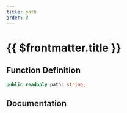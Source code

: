 ```yaml
---
title: path
order: 0
---
```


# {{ $frontmatter.title }}

## Function Definition

```ts
public readonly path: string;
```

## Documentation

<!--@include: ./parts/path.md-->
